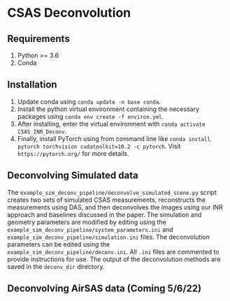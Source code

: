 # CSAS Deconvolution

## Requirements
1. Python >= 3.6
2. Conda
## Installation
1. Update conda using `conda update -n base conda`. 
2. Install the python virtual environment containing the necessary packages using `conda env create -f environ.yml`.
3. After installing, enter the virtual environment with `conda activate CSAS_INR_Deconv`.
4. Finally, install PyTorch using from command line like `conda install pytorch torchvision cudatoolkit=10.2 -c pytorch`. 
Visit `https://pytorch.org/` for more details.



## Deconvolving Simulated data 
The `example_sim_deconv_pipeline/deconvolve_simulated_scene.py` script creates two sets of simulated CSAS measurements,
reconstructs the measurements using DAS, and then deconvolves the images using our INR approach and baselines discussed 
in the paper. The simulation and geometry parameters are modified by editing using the 
`example_sim_deconv_pipeline/system_parameters.ini` and `example_sim_deconv_pipeline/simulation.ini`
files. The deconvolution parameters can be edited using the `example_sim_deconv_pipeline/deconv.ini`. All `.ini` files
are commented to provide instructions for use. The output 
of the deconvolution methods are saved in the `deconv_dir` directory. 


## Deconvolving AirSAS data (Coming 5/6/22)

